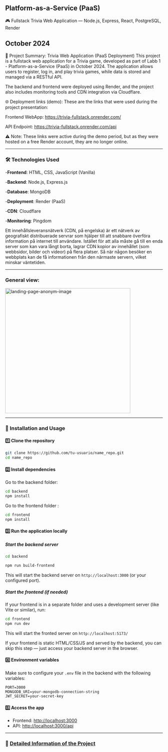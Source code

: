 ## Platform-as-a-Service (PaaS)

🎮 Fullstack Trivia Web Application — Node.js, Express, React, PostgreSQL, Render

## October 2024

📘 Project Summary: Trivia Web Application (PaaS Deployment)
This project is a fullstack web application for a Trivia game, developed as part of Labb 1 - Platform-as-a-Service (PaaS) in October 2024. The application allows users to register, log in, and play trivia games, while data is stored and managed via a RESTful API.

The backend and frontend were deployed using Render, and the project also includes monitoring tools and CDN integration via Cloudflare.

🌐 Deployment links (demo):
These are the links that were used during the project presentation:

Frontend WebApp: https://trivia-fullstack.onrender.com/

API Endpoint: https://trivia-fullstack.onrender.com/api

⚠️ Note: These links were active during the demo period, but as they were hosted on a free Render account, they are no longer online.

---

### 🛠️ Technologies Used

-**Frontend**: HTML, CSS, JavaScript (Vanilla)

-**Backend**: Node.js, Express.js

-**Database**: MongoDB

-**Deployment**: Render (PaaS)

-**CDN**: Cloudflare

-**Monitoring**: Pingdom

Ett innehållsleveransnätverk (CDN, på engelska) är ett nätverk av geografiskt distribuerade servrar som hjälper till att snabbare överföra information på internet till användare. Istället för att alla måste gå till en enda server som kan vara långt borta, lagrar CDN
kopior av innehållet (som webbsidor, bilder och videor) på flera platser. Så när någon besöker en webbplats kan de få informationen från den närmaste servern, vilket minskar väntetiden.

---

### General view:

<img
  src="documentation/landingPageView_NoUser.png"
  alt="landing-page-anonym-image"
  width="400"
/>

---

### 🔧 Installation and Usage

#### 1️⃣ Clone the repository

```bash
git clone https://github.com/tu-usuario/name_repo.git
cd name_repo
```

#### 2️⃣ Install dependencies

Go to the backend folder:

```bash
cd backend
npm install
```

Go to the frontend folder :

```bash
cd frontend
npm install
```

#### 3️⃣ Run the application locally

##### Start the backend server

```bash
cd backend

npm run build-frontend
```

This will start the backend server on `http://localhost:3000` (or your configured port).

##### Start the frontend (if needed)

If your frontend is in a separate folder and uses a development server (like Vite or similar), run:

```bash
cd frontend
npm run dev
```

This will start the fronted server on `http://localhost:5173/`

If your frontend is static HTML/CSS/JS and served by the backend, you can skip this step — just access your backend server in the browser.

#### 4️⃣ Environment variables

Make sure to configure your `.env` file in the backend with the following variables:

```env
PORT=3000
MONGODB_URI=your-mongodb-connection-string
JWT_SECRET=your-secret-key
```

#### 5️⃣ Access the app

- Frontend: [http://localhost:3000](http://localhost:3000)
- API: [http://localhost:3000/api](http://localhost:3000/api)

---

### 📄 [Detailed Information of the Project](Detail_Info.md)
